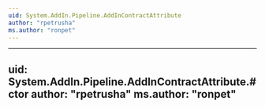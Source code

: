 ```yaml
---
uid: System.AddIn.Pipeline.AddInContractAttribute
author: "rpetrusha"
ms.author: "ronpet"
---
```


---
uid: System.AddIn.Pipeline.AddInContractAttribute.#ctor
author: "rpetrusha"
ms.author: "ronpet"
---
